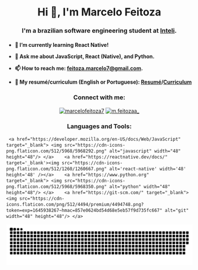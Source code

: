 [comment]: <> (<h1 align='center'><a href='https://marcelofeitoza.github.io/portfolio/'>Check out my portfolio!</a></h2>)


<h1 align="center">Hi 👋, I'm Marcelo Feitoza</h1>

<h3 align="center">I'm a brazilian software engineering student at <a href="https://github.com/Intelihub" target="_blank">Inteli</a>.
</h3>

<h4>

  - 🌱 I’m currently learning **React Native**!

  - 💬 Ask me about **JavaScript, React (Native), and Python**.

  - 📫 How to reach me: **feitoza.marcelo7@gmail.com**.
  
  - 📖 My resumé/curriculum (English or Portuguese): <a href="https://drive.google.com/file/d/1Yy-ARHd2srIdlXK_0qwpxHOPU3rnP_mJ/view?usp=sharing" target="_blank">Resumé</a>/<a href="https://drive.google.com/file/d/1bxckYro_-dEP_--j5mfUUkOafLUGaooE/view?usp=sharing" target="_blank">Curriculum</a>
</h4>
<h3 align="center">Connect with me:</h3>
<p align="center" justify-content="space-between">
<a href="https://linkedin.com/in/marcelofeitoza7" target="blank"><img align="center" src="https://image.flaticon.com/icons/png/512/174/174857.png" alt="marcelofeitoza7" height="44" width="44"/></a>     <a href="https://instagram.com/m.feitozaa_" target="blank"><img align="center" src="https://image.flaticon.com/icons/png/512/174/174855.png" alt="m.feitozaa_" height="44" width="44" /></a>
</p>

<h3 align="center">Languages and Tools:</h3>

<p align="center"> 

     <a href="https://developer.mozilla.org/en-US/docs/Web/JavaScript" target="_blank"> <img src="https://cdn-icons-png.flaticon.com/512/5968/5968292.png" alt="javascript" width="48" height="48"/> </a>    <a href="https://reactnative.dev/docs/" target='_blank'><img src="https://cdn-icons-png.flaticon.com/512/1260/1260667.png" alt='react-native' width='48' height='48' /></a>    <a href="https://www.python.org" target="_blank"> <img src="https://cdn-icons-png.flaticon.com/512/5968/5968350.png" alt="python" width="48" height="48"/> </a>    <a href="https://git-scm.com/" target="_blank"> <img src="https://cdn-icons.flaticon.com/png/512/4494/premium/4494748.png?token=exp=1645938267~hmac=857e0624bd54d68e5eb57f9d735fc667" alt="git" width="48" height="48"/> </a>  

</p>



![Snake animation](https://github.com/marcelofeitoza/marcelofeitoza/blob/output/github-contribution-grid-snake.svg)
